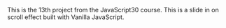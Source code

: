 This is the 13th project from the JavaScript30 course. This is a slide in on scroll effect built with Vanilla JavaScript.
